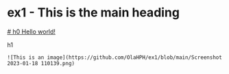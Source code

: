 # ex1 - This is the main heading 

[# h0 Hello world!](https://app.terokarvinen.com/course/13)

   h1
    
    ![This is an image](https://github.com/OlaHPH/ex1/blob/main/Screenshot 2023-01-18 110139.png)
